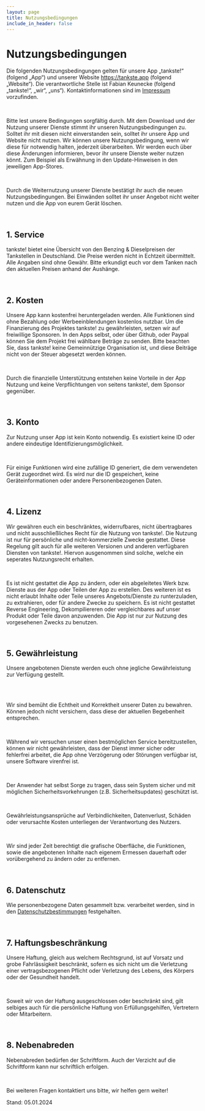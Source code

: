 ```yaml
---
layout: page
title: Nutzungsbedingungen
include_in_header: false
---
```


# Nutzungsbedingungen #

Die folgenden Nutzungsbedingungen gelten für unsere App „tankste!“ (folgend „App“) und unserer Website https://tankste.app (folgend „Website“). Die verantwortliche Stelle ist Fabian Keunecke (folgend „tankste!“, „wir“, „uns“). Kontaktinformationen sind im [Impressum](/impressum.md) vorzufinden.

<br>

Bitte lest unsere Bedingungen sorgfältig durch. Mit dem Download und der Nutzung unserer Dienste stimmt ihr unseren Nutzungsbedingungen zu. Solltet ihr mit diesen nicht einverstanden sein, solltet ihr unsere App und Website nicht nutzen.
Wir können unsere Nutzungsbedingung, wenn wir diese für notwendig halten, jederzeit überarbeiten. Wir werden euch über diese Änderungen informieren, bevor ihr unsere Dienste weiter nutzen könnt. Zum Beispiel als Erwähnung in den Update-Hinweisen in den jeweiligen App-Stores.

<br>

Durch die Weiternutzung unserer Dienste bestätigt ihr auch die neuen Nutzungsbedingungen. Bei Einwänden solltet ihr unser Angebot nicht weiter nutzen und die App von eurem Gerät löschen.

<br>


## 1. Service ##

tankste! bietet eine Übersicht von den Benzing & Dieselpreisen der Tankstellen in Deutschland. Die Preise werden nicht in Echtzeit übermittelt. Alle Angaben sind ohne Gewähr. Bitte erkundigt euch vor dem Tanken nach den aktuellen Preisen anhand der Aushänge.

<br>

## 2. Kosten ##

Unsere App kann kostenfrei heruntergeladen werden. Alle Funktionen sind ohne Bezahlung oder Werbeeinblendungen kostenlos nutzbar. Um die Finanzierung des Projektes tankste! zu gewährleisten, setzen wir auf freiwillige Sponsoren. In den Apps selbst, oder über Github, oder Paypal können Sie dem Projekt frei wählbare Beträge zu senden. Bitte beachten Sie, dass tankste! keine Gemeinnützige Organisation ist, und diese Beiträge nicht von der Steuer abgesetzt werden können.

<br>

Durch die finanzielle Unterstützung entstehen keine Vorteile in der App Nutzung und keine Verpflichtungen von seitens tankste!, dem Sponsor gegenüber.

<br>

## 3. Konto ##

Zur Nutzung unser App ist kein Konto notwendig. Es existiert keine ID oder andere eindeutige Identifizierungsmöglichkeit.

<br>

Für einige Funktionen wird eine zufällige ID generiert, die dem verwendeten Gerät zugeordnet wird. Es wird nur die ID gespeichert, keine Geräteinformationen oder andere Personenbezogenen Daten.

<br>

## 4. Lizenz ##

Wir gewähren euch ein beschränktes, widerrufbares, nicht übertragbares und nicht ausschließliches Recht für die Nutzung von tankste!. Die Nutzung ist nur für persönliche und nicht-kommerzielle Zwecke gestattet. Diese Regelung gilt auch für alle weiteren Versionen und anderen verfügbaren Diensten von tankste!. Hiervon ausgenommen sind solche, welche ein seperates Nutzungsrecht erhalten.

<br>

Es ist nicht gestattet die App zu ändern, oder ein abgeleitetes Werk bzw. Dienste aus der App oder Teilen der App zu erstellen. Des weiteren ist es nicht erlaubt Inhalte oder Teile unseres Angebots/Dienste zu runterzuladen, zu extrahieren, oder für andere Zwecke zu speichern. Es ist nicht gestattet Reverse Engineering, Dekompiliereren oder vergleichbares auf unser Produkt oder Teile davon anzuwenden. Die App ist nur zur Nutzung des vorgesehenen Zwecks zu benutzen.</p>

<br>

## 5. Gewährleistung ##

Unsere angebotenen Dienste werden euch ohne jegliche Gewährleistung zur Verfügung gestellt.

<br>

<br>Wir sind bemüht die Echtheit und Korrektheit unserer Daten zu bewahren. Können jedoch nicht versichern, dass diese der aktuellen Begebenheit entsprechen.

<br>

Während wir versuchen unser einen bestmöglichen Service bereitzustellen, können wir nicht gewährleisten, dass der Dienst immer sicher oder fehlerfrei arbeitet, die App ohne Verzögerung oder Störungen verfügbar ist, unsere Software virenfrei ist.

<br>

Der Anwender hat selbst Sorge zu tragen, dass sein System sicher und mit möglichen Sicherheitsvorkehrungen (z.B. Sicherheitsupdates) geschützt ist.

<br>

Gewährleistungsansprüche auf Verbindlichkeiten, Datenverlust, Schäden oder verursachte Kosten unterliegen der Verantwortung des Nutzers.

<br>

Wir sind jeder Zeit berechtigt die grafische Oberfläche, die Funktionen, sowie die angebotenen Inhalte nach eigenem Ermessen dauerhaft oder vorübergehend zu ändern oder zu entfernen.

<br>

## 6. Datenschutz ##
   
Wie personenbezogene Daten gesammelt bzw. verarbeitet werden, sind in den [Datenschutzbestimmungen](/datenschutz) festgehalten.

<br>

## 7. Haftungsbeschränkung ##

Unsere Haftung, gleich aus welchem Rechtsgrund, ist auf Vorsatz und grobe Fahrlässigkeit beschränkt, sofern es sich nicht um die Verletzung einer vertragsbezogenen Pflicht oder Verletzung des Lebens, des Körpers oder der Gesundheit handelt.

<br>

Soweit wir von der Haftung ausgeschlossen oder beschränkt sind, gilt selbiges auch für die persönliche Haftung von Erfüllungsgehilfen, Vertretern oder Mitarbeitern.

<br>

## 8. Nebenabreden ##

Nebenabreden bedürfen der Schriftform. Auch der Verzicht auf die Schriftform kann nur schriftlich erfolgen.

<br>

Bei weiteren Fragen kontaktiert uns bitte, wir helfen gern weiter!

Stand: 05.01.2024